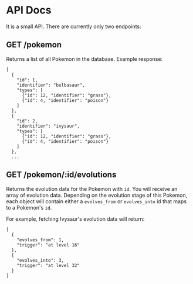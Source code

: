 # API Docs

It is a small API. There are currently only two endpoints:

## GET /pokemon
Returns a list of all Pokemon in the database. Example response:

```
[
  {
    "id": 1,
    "identifier": "bulbasaur",
    "types": [
      {"id": 12, "identifier": "grass"},
      {"id": 4, "identifier": "poison"}
    ]
  },
  {
    "id": 2,
    "identifier": "ivysaur",
    "types": [
      {"id": 12, "identifier": "grass"},
      {"id": 4, "identifier": "poison"}
    ]
  },
  ...
```

## GET /pokemon/:id/evolutions
Returns the evolution data for the Pokemon with `id`. You will receive an array of evolution data. Depending on the evolution stage of this Pokemon, each object will contain either a `evolves_from` or `evolves_into` id that maps to a Pokemon's `id`.

For example, fetching Ivysaur's evolution data will return:

```
[
  {
    "evolves_from": 1,
    "trigger": "at level 16"
  },
  {
    "evolves_into": 3,
    "trigger": "at level 32"
  }
]
```

